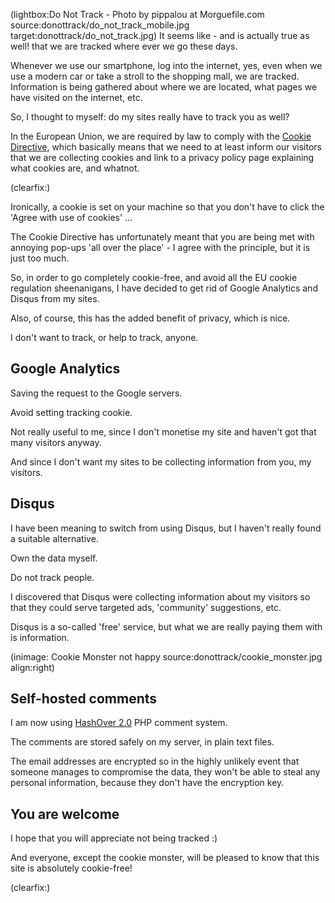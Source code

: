 <!--
Title: Good-bye Disqus and Google Analytics
Author: Jacob Moen
Date: 2016/12/23 11:53
Datetime: 2016-12-23
Description: For privacy and security reasons I removed Google Analytics tracking and Disqus from my sites 
View: post
ogimage: donottrack/do_not_track_mobile.jpg
thumb: donottrack/do_not_track_custom.jpg
Keywords: privacy, disqus, google analytics, analytics, google, security
Tags: privacy
blogpost: true
published: false
-->
(lightbox:Do Not Track - Photo by pippalou at Morguefile.com  source:donottrack/do_not_track_mobile.jpg target:donottrack/do_not_track.jpg)
It seems like - and is actually true as well! that we are tracked where ever we go these days.

Whenever we use our smartphone, log into the internet, yes, even when we use a modern car or take a stroll to the shopping mall, we are tracked. Information is being gathered about where we are located, what pages we have visited on the internet, etc.

So, I thought to myself: do my sites really have to track you as well?

In the European Union, we are required by law to comply with the [Cookie Directive](http://ec.europa.eu/ipg/basics/legal/cookies/index_en.htm), which basically means that we need to at least inform our visitors that we are collecting cookies and link to a privacy policy page explaining what cookies are, and whatnot.

(clearfix:)

Ironically, a cookie is set on your machine so that you don't have to click the 'Agree with use of cookies' ...

The Cookie Directive has unfortunately meant that you are being met with annoying pop-ups 'all over the place' - I agree with the principle, but it is just too much.

So, in order to go completely cookie-free, and avoid all the EU cookie regulation sheenanigans, I have decided to get rid of Google Analytics and Disqus from my sites.

Also, of course, this has the added benefit of privacy, which is nice.

I don't want to track, or help to track, anyone.

## Google Analytics ##
Saving the request to the Google servers.

Avoid setting tracking cookie.

Not really useful to me, since I don't monetise my site and haven't got that many visitors anyway.

And since I don't want my sites to be collecting information from you, my visitors.

## Disqus ##
I have been meaning to switch from using Disqus, but I haven't really found a suitable alternative.

Own the data myself.

Do not track people.

I discovered that Disqus were collecting information about my visitors so that they could serve targeted ads, 'community' suggestions, etc.

Disqus is a so-called 'free' service, but what we are really paying them with is information.

(inimage: Cookie Monster not happy source:donottrack/cookie_monster.jpg align:right)

## Self-hosted comments ##
I am now using [HashOver 2.0](https://github.com/jacobwb/hashover-next) PHP comment system.

The comments are stored safely on my server, in plain text files.

The email addresses are encrypted so in the highly unlikely event that someone manages to compromise the data, they won't be able to steal any personal information, because they don't have the encryption key.

## You are welcome ##

I hope that you will appreciate not being tracked :)

And everyone, except the cookie monster, will be pleased to know that this site is absolutely cookie-free!

(clearfix:)
